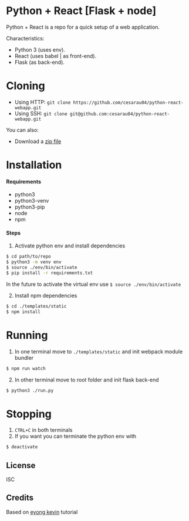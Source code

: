 # Python + React [Flask + node]

Python + React is a repo for a quick setup of a web application.

Characteristics:
  - Python 3 (uses env).
  - React (uses babel | as front-end).
  - Flask (as back-end).

# Cloning
  - Using HTTP: `git clone https://github.com/cesarau04/python-react-webapp.git`
  - Using SSH: `git clone git@github.com:cesarau04/python-react-webapp.git`

You can also:
  - Download a [zip file][link-zip]


# Installation
#### Requirements
- python3
- python3-venv
- python3-pip
- node
- npm


#### Steps
1. Activate python env and install dependencies
```sh
$ cd path/to/repo
$ python3 -m venv env
$ source ./env/bin/activate
$ pip install -r requirements.txt
```
In the future to activate the virtual env use `$ source ./env/bin/activate`

2. Install npm dependencies
```sh
$ cd ./templates/static
$ npm install
```

# Running
1. In one terminal move to `./templates/static` and init webpack module bundler
```sh
$ npm run watch
```
2. In other terminal move to root folder and init flask back-end
```sh
$ python3 ./run.py
```

# Stopping
1. `CTRL+C` in both terminals
2. If you want you can terminate the python env with 
```sh 
$ deactivate
```

License
----
ISC

Credits
-------
Based on [eyong kevin][author] tutorial

[link-zip]: <https://github.com/cesarau04/python-react-webapp/archive/master.zip>
[author]: <https://itnext.io/a-template-for-creating-a-full-stack-web-application-with-flask-npm-webpack-and-reactjs-be2294b111bd>

